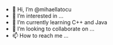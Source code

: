 - 👋 Hi, I’m @mihaellatocu
- 👀 I’m interested in ...
- 🌱 I’m currently learning C++ and Java
- 💞️ I’m looking to collaborate on ...
- 📫 How to reach me ...

<!---
mihaellatocu/mihaellatocu is a ✨ special ✨ repository because its `README.md` (this file) appears on your GitHub profile.
You can click the Preview link to take a look at your changes.
--->

